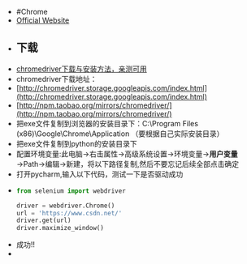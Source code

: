 - #Chrome
- [Official Website](https://sites.google.com/chromium.org/driver/getting-started)
- ## 下载
- [chromedriver下载与安装方法，亲测可用](https://blog.csdn.net/zhoukeguai/article/details/113247342)
- chromedriver下载地址：
- [http://chromedriver.storage.googleapis.com/index.html](http://chromedriver.storage.googleapis.com/index.html)
- [http://npm.taobao.org/mirrors/chromedriver/](http://npm.taobao.org/mirrors/chromedriver/)
- 把exe文件复制到浏览器的安装目录下：C:\Program Files (x86)\Google\Chrome\Application
  （要根据自己实际安装目录）
- 把exe文件复制到python的安装目录下
- 配置环境变量:此电脑→右击属性→高级系统设置→环境变量→**用户变量**→Path→编辑→新建，将以下路径复制,然后不要忘记后续全部点击确定
- 打开pycharm,输入以下代码，测试一下是否驱动成功
- ```python
  from selenium import webdriver
  
  driver = webdriver.Chrome()
  url = 'https://www.csdn.net/'
  driver.get(url)
  driver.maximize_window()
  ```
- 成功!!
-